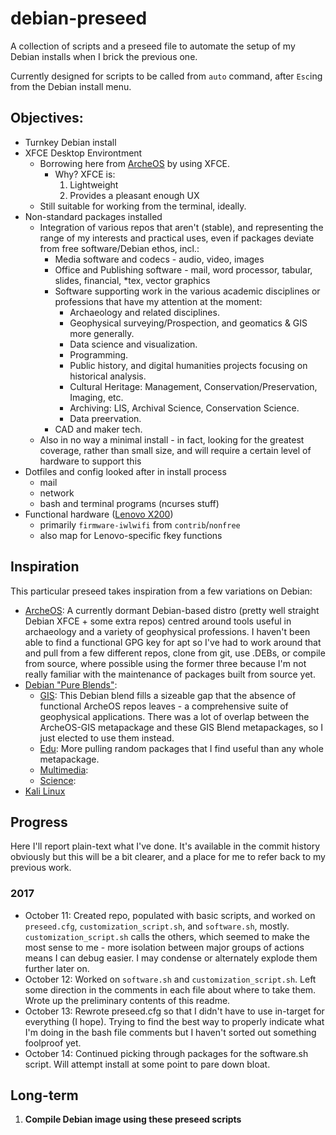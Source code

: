 # debian-preseed

A collection of scripts and a preseed file to automate the setup of my Debian installs when I brick the previous one.

Currently designed for scripts to be called from `auto` command, after `Esc`ing from the Debian install menu. 

## Objectives:
 - Turnkey Debian install
 - XFCE Desktop Environtment
   - Borrowing here from [ArcheOS](http://www.archeos.eu) by using XFCE. 
	 - Why? XFCE is:
         1. Lightweight
         2. Provides a pleasant enough UX   
   - Still suitable for working from the terminal, ideally.
 - Non-standard packages installed
   - Integration of various repos that aren't (stable), and representing the range of my interests and practical uses, even if packages deviate from free software/Debian ethos, incl.:
     - Media software and codecs - audio, video, images
     - Office and Publishing software - mail, word processor, tabular, slides, financial, *tex, vector graphics
     - Software supporting work in the various academic disciplines or professions that have my attention at the moment:
	   - Archaeology and related disciplines.
	   - Geophysical surveying/Prospection, and geomatics & GIS more generally.
	   - Data science and visualization.
	   - Programming.
	   - Public history, and digital humanities projects focusing on historical analysis.
	   - Cultural Heritage: Management, Conservation/Preservation, Imaging, etc.
	   - Archiving: LIS, Archival Science, Conservation Science.
	   - Data preervation.
     - CAD and maker tech.
   - Also in no way a minimal install - in fact, looking for the greatest coverage, rather than small size, and will require a certain level of hardware to support this
- Dotfiles and config looked after in install process
  - mail
  - network
  - bash and terminal programs (ncurses stuff)
 - Functional hardware ([Lenovo X200](https://support.lenovo.com/ca/en/solutions/pd013529))
   - primarily `firmware-iwlwifi` from `contrib`/`nonfree`
   - also map for Lenovo-specific fkey functions
  
## Inspiration
This particular preseed takes inspiration from a few variations on Debian:
- [ArcheOS](http://www.archeos.eu/): A currently dormant Debian-based distro (pretty well straight Debian XFCE + some extra repos) centred around tools useful in archaeology and a variety of geophysical professions. I haven't been able to find a functional GPG key for apt so I've had to work around that and pull from a few different repos, clone from git, use .DEBs, or compile from source, where possible using the former three because I'm not really familiar with the maintenance of packages built from source yet. 
- [Debian "Pure Blends"](https://www.debian.org/blends/):
  - [GIS](https://www.debian.org/blends/gis/): This Debian blend fills a sizeable gap that the absence of functional ArcheOS repos leaves - a comprehensive suite of geophysical applications. There was a lot of overlap between the ArcheOS-GIS metapackage and these GIS Blend metapackages, so I just elected to use them instead. 
  - [Edu](https://wiki.debian.org/DebianEdu/): More pulling random packages that I find useful than any whole metapackage.
  - [Multimedia](#):
  - [Science](#):
- [Kali Linux](https://www.kali.org/)

## Progress

Here I'll report plain-text what I've done. It's available in the commit history obviously but this will be a bit clearer, and a place for me to refer back to my previous work.
### 2017
- October 11: Created repo, populated with basic scripts, and worked on `preseed.cfg`, `customization_script.sh`, and `software.sh`, mostly. `customization_script.sh` calls the others, which seemed to make the most sense to me - more isolation between major groups of actions means I can debug easier. I may condense or alternately explode them further later on.
- October 12: Worked on `software.sh` and `customization_script.sh`. Left some direction in the comments in each file about where to take them. Wrote up the preliminary contents of this readme.
- October 13: Rewrote preseed.cfg so that I didn't have to use in-target for everything (I hope). Trying to find the best way to properly indicate what I'm doing in the bash file comments but I haven't sorted out something foolproof yet.
- October 14: Continued picking through packages for the software.sh script. Will attempt install at some point to pare down bloat.

## Long-term

1. **Compile Debian image using these preseed scripts** 
